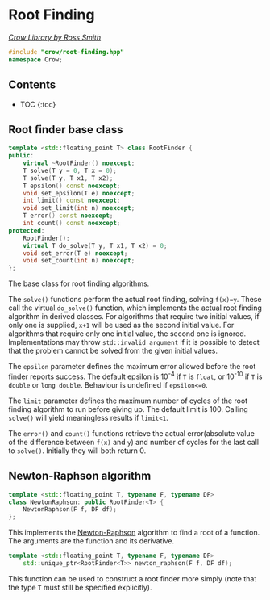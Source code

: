 # Root Finding

_[Crow Library by Ross Smith](index.html)_

```c++
#include "crow/root-finding.hpp"
namespace Crow;
```

## Contents

* TOC
{:toc}

## Root finder base class

```c++
template <std::floating_point T> class RootFinder {
public:
    virtual ~RootFinder() noexcept;
    T solve(T y = 0, T x = 0);
    T solve(T y, T x1, T x2);
    T epsilon() const noexcept;
    void set_epsilon(T e) noexcept;
    int limit() const noexcept;
    void set_limit(int n) noexcept;
    T error() const noexcept;
    int count() const noexcept;
protected:
    RootFinder();
    virtual T do_solve(T y, T x1, T x2) = 0;
    void set_error(T e) noexcept;
    void set_count(int n) noexcept;
};
```

The base class for root finding algorithms.

The `solve()` functions perform the actual root finding, solving `f(x)=y`.
These call the virtual `do_solve()` function, which implements the actual root
finding algorithm in derived classes. For algorithms that require two initial
values, if only one is supplied, `x+1` will be used as the second initial
value. For algorithms that require only one initial value, the second one is
ignored. Implementations may throw `std::invalid_argument` if it is possible
to detect that the problem cannot be solved from the given initial values.

The `epsilon` parameter defines the maximum error allowed before the root
finder reports success. The default epsilon is 10<sup>-4</sup> if `T` is
`float`, or 10<sup>-10</sup> if `T` is `double` or `long double`. Behaviour
is undefined if `epsilon<=0`.

The `limit` parameter defines the maximum number of cycles of the root finding
algorithm to run before giving up. The default limit is 100. Calling `solve()`
will yield meaningless results if `limit<1`.

The `error()` and `count()` functions retrieve the actual error(absolute value
of the difference between `f(x)` and `y`) and number of cycles for the last
call to `solve()`. Initially they will both return 0.

## Newton-Raphson algorithm

```c++
template <std::floating_point T, typename F, typename DF>
class NewtonRaphson: public RootFinder<T> {
    NewtonRaphson(F f, DF df);
};
```

This implements the
[Newton-Raphson](https://en.wikipedia.org/wiki/Newton%27s_method) algorithm to
find a root of a function. The arguments are the function and its derivative.

```c++
template <std::floating_point T, typename F, typename DF>
    std::unique_ptr<RootFinder<T>> newton_raphson(F f, DF df);
```

This function can be used to construct a root finder more simply (note that
the type `T` must still be specified explicitly).

